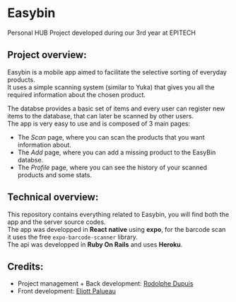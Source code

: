 # Easybin

Personal HUB Project developed during our 3rd year at EPITECH

## Project overview:

Easybin is a mobile app aimed to facilitate the selective sorting of everyday products.  
It uses a simple scanning system (similar to Yuka) that gives you all the required information about the chosen product.  

The databse provides a basic set of items and every user can register new items to the database, that can later be scanned by other users.  
The app is very easy to use and is composed of 3 main pages:  
* The *Scan* page, where you can scan the products that you want information about.  
* The *Add* page, where you can add a missing product to the EasyBin databse.  
* The *Profile* page, where you can see the history of your scanned products and some stats.  

## Technical overview:  
This repository contains everything related to Easybin, you will find both the app and the server source codes.   
The app was developped in **React native** using **expo**, for the barcode scan it uses the free `expo-barcode-scanner` library.  
The api was developped in **Ruby On Rails** and uses **Heroku**.  

## Credits:
* Project management + Back development: [Rodolphe Dupuis](https://github.com/RodolpheDupuis)
* Front development: [Eliott Palueau](https://github.com/EliottPal)
